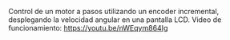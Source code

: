 Control de un motor a pasos utilizando un encoder incremental, desplegando la velocidad angular en una pantalla LCD.
Video de funcionamiento: https://youtu.be/nWEqym864Ig
